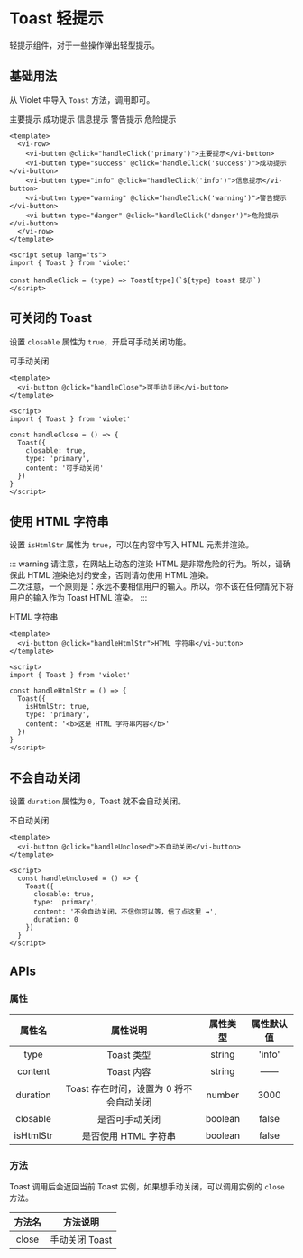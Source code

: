 <script setup lang="ts">
import { Toast } from '../../packages/components/Toast'

const handleClick = (type) => Toast[type](`${type} toast 提示`)

const handleHtmlStr = () => {
  Toast({
    isHtmlStr: true,
    type: 'primary',
    content: '<b>这是 HTML 字符串内容</b>'
  })
}

const handleClose = () => {
  Toast({
    closable: true,
    type: 'primary',
    content: '可手动关闭'
  })
}

const handleUnclosed = () => {
  Toast({
    closable: true,
    type: 'primary',
    content: '不会自动关闭，不信你可以等，信了点这里 →',
    duration: 0
  })
}

</script>

# Toast 轻提示

轻提示组件，对于一些操作弹出轻型提示。

## 基础用法

从 Violet 中导入 `Toast` 方法，调用即可。

<div class="examples">
  <vi-row>
    <vi-button @click="handleClick('primary')">主要提示</vi-button>
    <vi-button type="success" @click="handleClick('success')">成功提示</vi-button>
    <vi-button type="info" @click="handleClick('info')">信息提示</vi-button>
    <vi-button type="warning" @click="handleClick('warning')">警告提示</vi-button>
    <vi-button type="danger" @click="handleClick('danger')">危险提示</vi-button>
  </vi-row>
</div>

```vue
<template>
  <vi-row>
    <vi-button @click="handleClick('primary')">主要提示</vi-button>
    <vi-button type="success" @click="handleClick('success')">成功提示</vi-button>
    <vi-button type="info" @click="handleClick('info')">信息提示</vi-button>
    <vi-button type="warning" @click="handleClick('warning')">警告提示</vi-button>
    <vi-button type="danger" @click="handleClick('danger')">危险提示</vi-button>
  </vi-row>
</template>

<script setup lang="ts">
import { Toast } from 'violet'

const handleClick = (type) => Toast[type](`${type} toast 提示`)
</script>
```

## 可关闭的 Toast

设置 `closable` 属性为 `true`，开启可手动关闭功能。

<div class="examples">
  <vi-button @click="handleClose">可手动关闭</vi-button>
</div>

```vue
<template>
  <vi-button @click="handleClose">可手动关闭</vi-button>
</template>

<script>
import { Toast } from 'violet'

const handleClose = () => {
  Toast({
    closable: true,
    type: 'primary',
    content: '可手动关闭'
  })
}
</script>
```

## 使用 HTML 字符串

设置 `isHtmlStr` 属性为 `true`，可以在内容中写入 HTML 元素并渲染。

::: warning
请注意，在网站上动态的渲染 HTML 是非常危险的行为。所以，请确保此 HTML 渲染绝对的安全，否则请勿使用 HTML 渲染。<br />
二次注意，一个原则是：永远不要相信用户的输入。所以，你不该在任何情况下将用户的输入作为 Toast HTML 渲染。
:::

<div class="examples">
  <vi-button @click="handleHtmlStr">HTML 字符串</vi-button>
</div>

```vue
<template>
  <vi-button @click="handleHtmlStr">HTML 字符串</vi-button>
</template>

<script>
import { Toast } from 'violet'

const handleHtmlStr = () => {
  Toast({
    isHtmlStr: true,
    type: 'primary',
    content: '<b>这是 HTML 字符串内容</b>'
  })
}
</script>
```

## 不会自动关闭

设置 `duration` 属性为 `0`，Toast 就不会自动关闭。

<div class="examples">
  <vi-button @click="handleUnclosed">不自动关闭</vi-button>
</div>

```vue
<template>
  <vi-button @click="handleUnclosed">不自动关闭</vi-button>
</template>

<script>
  const handleUnclosed = () => {
    Toast({
      closable: true,
      type: 'primary',
      content: '不会自动关闭，不信你可以等，信了点这里 →',
      duration: 0
    })
  }
</script>
```

## APIs

### 属性

| 属性名 | 属性说明 | 属性类型 | 属性默认值 |
| :---: | :---: | :---: | :---: |
| type | Toast 类型 | string | 'info' |
| content | Toast 内容 | string | —— |
| duration | Toast 存在时间，设置为 0 将不会自动关闭 | number | 3000 |
| closable | 是否可手动关闭 | boolean | false |
| isHtmlStr | 是否使用 HTML 字符串 | boolean | false |

### 方法

Toast 调用后会返回当前 Toast 实例，如果想手动关闭，可以调用实例的 `close` 方法。

| 方法名 | 方法说明 |
| :---: | :---: |
| close | 手动关闭 Toast |
